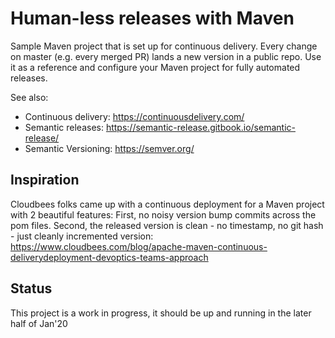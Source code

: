 # Human-less releases with Maven

Sample Maven project that is set up for continuous delivery. Every change on master (e.g. every merged PR) lands a new version in a public repo. Use it as a reference and configure your Maven project for fully automated releases.

See also:

 - Continuous delivery: https://continuousdelivery.com/
 - Semantic releases: https://semantic-release.gitbook.io/semantic-release/
 - Semantic Versioning: https://semver.org/
 
 ## Inspiration
 
Cloudbees folks came up with a continuous deployment for a Maven project with 2 beautiful features: First, no noisy version bump commits across the pom files. Second, the released version is clean - no timestamp, no git hash - just cleanly incremented version: https://www.cloudbees.com/blog/apache-maven-continuous-deliverydeployment-devoptics-teams-approach

 ## Status

 This project is a work in progress, it should be up and running in the later half of Jan'20

